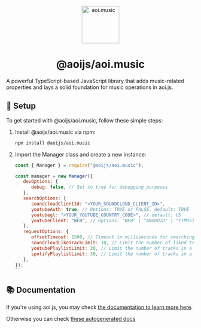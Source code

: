 <p align="center">
  <a href="https://aoi.js.org">
    <img width="100" src="https://github.com/aoijs/website/blob/master/assets/images/aoimusic.png?raw=true" alt="aoi.music">
  </a>
</p>

<h1 align="center">@aoijs/aoi.music</h1>

A powerful TypeScript-based JavaScript library that adds music-related properties and lays a solid foundation for music operations in aoi.js. 

## 🚀 Setup

To get started with @aoijs/aoi.music, follow these simple steps:

1. Install @aoijs/aoi.music via npm:

   ```bash
   npm install @aoijs/aoi.music
   ```

2. Import the Manager class and create a new instance:

   ```javascript
   const { Manager } = require("@aoijs/aoi.music");
   
   const manager = new Manager({
      devOptions: {
         debug: false, // Set to true for debugging purposes
      },
      searchOptions: {
         soundcloudClientId: "<YOUR_SOUNDCLOUD_CLIENT_ID>",
         youtubeAuth: true, // Options: TRUE or FALSE, default: TRUE
         youtubegl: "<YOUR_YOUTUBE_COUNTRY_CODE>", // default: US
         youtubeClient: "WEB", // Options: "WEB" | "ANDROID" | "YTMUSIC_ANDROID" | "YTMUSIC" | "YTSTUDIO_ANDROID" | "TV_EMBEDDED", default: WEB
      },
      requestOptions: {
         offsetTimeout: 1500, // Timeout in milliseconds for searching and skipping, default: 500
         soundcloudLikeTrackLimit: 10, // Limit the number of liked tracks from SoundCloud, default: -1
         youtubePlaylistLimit: 20, // Limit the number of tracks in a YouTube playlist, default: -1
         spotifyPlaylistLimit: 30, // Limit the number of tracks in a Spotify playlist, default: -1
      },
   });
   ``

## 📚 Documentation

If you're using aoi.js, you may check [the documentation to learn more here](https://aoi.js.org/extensions/aoi.music/aoimusic-introduction).

Otherwise you can check [these autogenerated docs](https://aoijs.github.io/aoi.music/)
